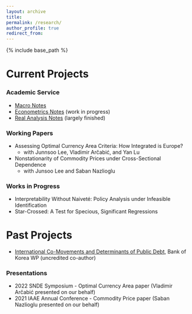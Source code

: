 ```yaml
---
layout: archive
title: 
permalink: /research/
author_profile: true
redirect_from:
---
```


{% include base_path %}

Current Projects 
======

### Academic Service 
* [Macro Notes](https://paulbousquet.github.io/WebsitePDFs/Macro.pdf)
* [Econometrics Notes](https://paulbousquet.github.io/WebsitePDFs/Metrics.pdf) (work in progress)
* [Real Analysis Notes](../assets/AnalysisNotes.pdf) (largely finished)

### Working Papers 
* Assessing Optimal Currency Area Criteria: How Integrated is Europe? 
  * with Junnsoo Lee, Vladimir Arčabić, and Yan Lu 
* Nonstationarity of Commodity Prices under Cross-Sectional Dependence
  * with Junsoo Lee and Saban Nazlioglu 
  
### Works in Progress 
* Interpretability Without Naiveté: Policy Analysis under Infeasible Identification
* Star-Crossed: A Test for Specious, Significant Regressions 


Past Projects 
======
* [International Co-Movements and Determinants of Public Debt](https://papers.ssrn.com/sol3/papers.cfm?abstract_id=3640087), Bank of Korea WP (uncredited co-author)

### Presentations 
* 2022 SNDE Symposium - Optimal Currency Area paper (Vladimir Arčabić presented on our behalf) 
* 2021 IAAE Annual Conference - Commodity Price paper (Saban Nazlioglu presented on our behalf)
